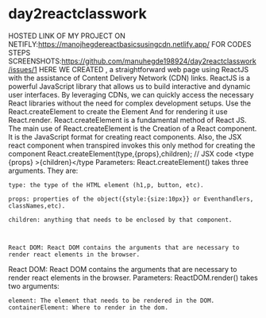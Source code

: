 # day2reactclasswork
HOSTED LINK OF MY PROJECT ON NETIFLY:https://manojhegdereactbasicsusingcdn.netlify.app/
FOR CODES STEPS SCREENSHOTS:https://github.com/manuhegde198924/day2reactclasswork/issues/1
HERE WE CREATED , a straightforward web page using ReactJS with the assistance of Content Delivery Network (CDN) links.
ReactJS is a powerful JavaScript library that allows us to build interactive and dynamic user interfaces. By leveraging CDNs, 
we can quickly access the necessary React libraries without the need for complex development setups.
Use the React.createElement to create the Element And for rendering it use React.render.
React.createElement is a fundamental method of React JS. The main use of React.createElement is the Creation of a React component.
It is the JavaScript format for creating react components.
Also, the JSX react component when transpired invokes this only method for creating the component
React.createElement(type,{props},children); 
// JSX code 
<type {props} >{children}</type
Parameters: React.createElement() takes three arguments. They are:

    type: the type of the HTML element (h1,p, button, etc).
    
    props: properties of the object({style:{size:10px}} or Eventhandlers, classNames,etc).
    
    children: anything that needs to be enclosed by that component.



    React DOM: React DOM contains the arguments that are necessary to render react elements in the browser.
React DOM: React DOM contains the arguments that are necessary to render react elements in the browser.
Parameters: ReactDOM.render() takes two arguments:

    element: The element that needs to be rendered in the DOM.
    containerElement: Where to render in the dom.

